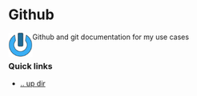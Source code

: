 Github
====================================================================================================
<img align="left" width="48" height="48" src="../../../art/logo_256x256.png">
Github and git documentation for my use cases
<br><br>

### Quick links
* [.. up dir](..)

<!-- 
vim: ts=2:sw=2:sts=2
-->
